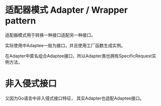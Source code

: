 # 适配器模式 Adapter / Wrapper pattern

适配器模式用于转换一种接口适配另一种接口。

实际使用中Adaptee一般为接口，并且使用工厂函数生成实例。

在Adapter中匿名组合Adaptee接口，所以Adapter类也拥有SpecificRequest实例方法，

# 非入侵式接口
又因为Go语言中非入侵式接口特征，
其实Adapter也适配Adaptee接口。

